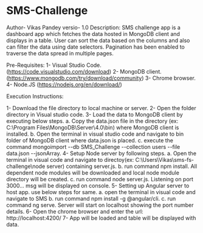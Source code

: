 # SMS-Challenge

  Author- Vikas Pandey
  versio- 1.0
  Description: SMS challenge app is a dashboard app which fetches the data hosted in MongoDB client and displays in a table.
  User can sort the data based on the columns and also can filter the data using date selectors. Pagination has been enabled 
  to traverse the data spread in multiple pages.
  
  Pre-Requisites:
  1- Visual Studio Code. (https://code.visualstudio.com/download)
  2- MongoDB client. (https://www.mongodb.com/try/download/community)
  3- Chrome browser.
  4- Node.JS  (https://nodejs.org/en/download/)
  
  Execution Instructions:
  
  1- Download the file directory to local machine or server.
  2- Open the folder directory in Visual studio code.
  3- Load the data to MongoDB client by executing below steps.
      a. Copy the data.json file in the directory (ex: C:\Program Files\MongoDB\Server\4.0\bin) where MongoDB client is installed.
      b. Open the terminal in visual studio code and navigate to bin folder of MongoDB client where data.json is placed.
      c. execute the command mongoimport --db SMS_Challenge --collection users --file data.json --jsonArray.
  4- Setup Node server by following steps.
      a. Open the terminal in visual code and navigate to directoy(ex: C:\Users\Vikas\sms-fs-challenge\node server) containing server.js.
      b. run command npm install. All dependent node modules will be downloaded and local node module directory will be created.
      c. run command node server.js. Listening on port 3000... msg will be displayed on console.
  5- Setting up Angular server to host app. use below steps for same.
      a. open the terminal in visual code and navigate to SMS
      b. run command npm install -g @angular/cli.
      c. run command ng serve. Server will start on localhost showing the port number details.
  6- Open the chrome browser and enter the url: http://localhost:4200/
  7- App will be loaded and table will be displayed with data.
  
      

